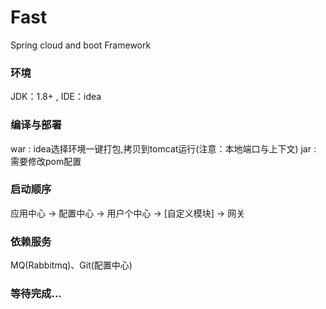 # Fast
Spring cloud and boot Framework

### 环境
JDK：1.8+ , IDE：idea

### 编译与部署
war : idea选择环境一键打包,拷贝到tomcat运行(注意：本地端口与上下文)
jar : 需要修改pom配置

### 启动顺序
应用中心 -> 配置中心 -> 用户个中心 -> [自定义模块] -> 网关

### 依赖服务
MQ(Rabbitmq)、Git(配置中心)

### 等待完成...





